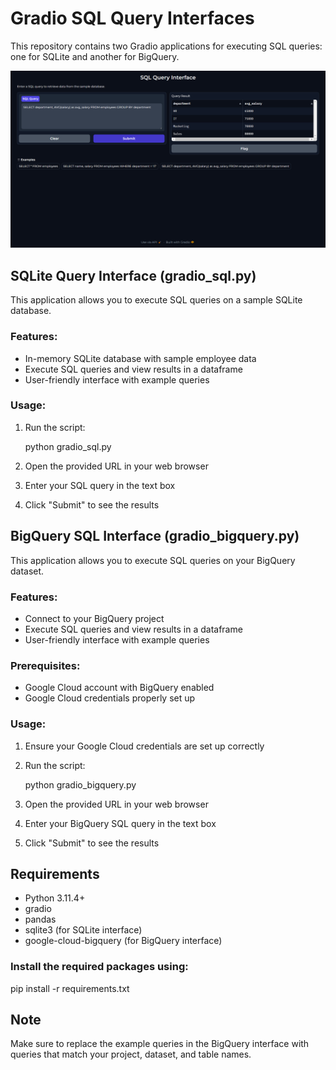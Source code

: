 # Gradio SQL Query Interfaces

This repository contains two Gradio applications for executing SQL queries: one for SQLite and another for BigQuery.

![UI Screenshot](public/UI.png)

## SQLite Query Interface (gradio_sql.py)

This application allows you to execute SQL queries on a sample SQLite database.

### Features:
- In-memory SQLite database with sample employee data
- Execute SQL queries and view results in a dataframe
- User-friendly interface with example queries

### Usage:
1. Run the script:
   
   python gradio_sql.py
   
2. Open the provided URL in your web browser
3. Enter your SQL query in the text box
4. Click "Submit" to see the results

## BigQuery SQL Interface (gradio_bigquery.py)

This application allows you to execute SQL queries on your BigQuery dataset.

### Features:
- Connect to your BigQuery project
- Execute SQL queries and view results in a dataframe
- User-friendly interface with example queries

### Prerequisites:
- Google Cloud account with BigQuery enabled
- Google Cloud credentials properly set up

### Usage:
1. Ensure your Google Cloud credentials are set up correctly
2. Run the script:
   
   python gradio_bigquery.py
   
3. Open the provided URL in your web browser
4. Enter your BigQuery SQL query in the text box
5. Click "Submit" to see the results

## Requirements

- Python 3.11.4+
- gradio
- pandas
- sqlite3 (for SQLite interface)
- google-cloud-bigquery (for BigQuery interface)

### Install the required packages using:

pip install -r requirements.txt

## Note

Make sure to replace the example queries in the BigQuery interface with queries that match your project, dataset, and table names.

